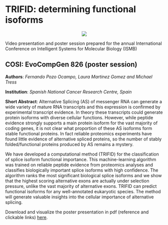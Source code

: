 # TRIFID: determining functional isoforms

<div align="center">
  <img src="../ismb-presentation/poster/EvoCompGen_826.jpg"><br>
</div>



Video presentation and poster session prepared for the annual International Conference on Intelligent Systems for Molecular Biology (ISMB)

## COSI: EvoCompGen 826 (poster session)

**Authors**: *Fernando Pozo Ocampo, Laura Martinez Gomez and Michael Tress*

**Institution**: *Spanish National Cancer Research Centre, Spain*

**Short Abstract**: Alternative Splicing (AS) of messenger RNA can generate a wide variety of mature RNA transcripts and this expression is confirmed by experimental transcript evidence. In theory these transcripts could generate protein isoforms with diverse cellular functions. However, while peptide evidence strongly supports a main protein isoform for the vast majority of coding genes, it is not clear what proportion of these AS isoforms form stable functional proteins. In fact reliable proteomics experiments have found little evidence of alternative spliced proteins, so the number of stably folded/functional proteins produced by AS remains a mystery.

We have developed a computational method (TRIFID) for the classification of splice isoform functional importance. This machine-learning algorithm was trained on reliable peptide evidence from proteomics analyses and classifies biologically important splice isoforms with high confidence. The algorithm ranks the most significant biological splice isoforms and we show that the highest scoring alternative exons are actually under selection pressure, unlike the vast majority of alternative exons. TRIFID can predict functional isoforms for any well-annotated eukaryotic species. The method will generate valuable insights into the cellular importance of alternative splicing.

Download and visualize the poster presentation in pdf (reference and clickable links) [here](https://gitlab.com/fpozoc/ismb2020_evocompgen_826/-/raw/master/poster/EvoCompGen_826.pdf?inline=false).
